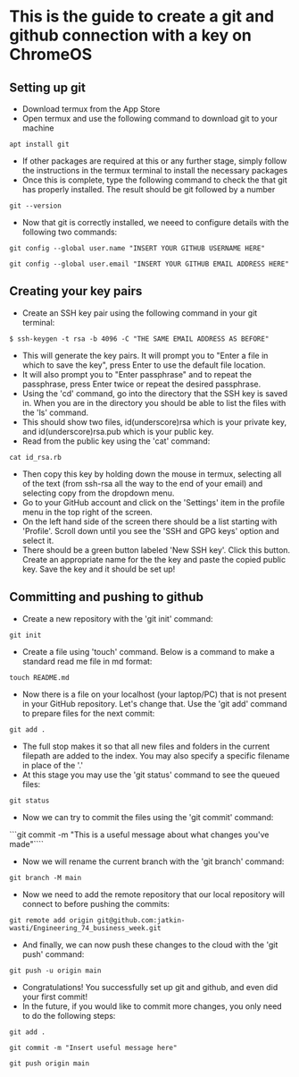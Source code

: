 # This is the guide to create a git and github connection with a key on ChromeOS
## Setting up git
- Download termux from the App Store
- Open termux and use the following command to download git to your machine

```apt install git```

- If other packages are required at this or any further stage, simply follow the instructions in the termux terminal to install the necessary packages
- Once this is complete, type the following command to check the that git has properly installed. The result should be git followed by a number

```git --version```
- Now that git is correctly installed, we neeed to configure details with the following two commands:

```git config --global user.name "INSERT YOUR GITHUB USERNAME HERE"```

```git config --global user.email "INSERT YOUR GITHUB EMAIL ADDRESS HERE"```
## Creating your key pairs
- Create an SSH key pair using the following command in your git terminal:

```$ ssh-keygen -t rsa -b 4096 -C "THE SAME EMAIL ADDRESS AS BEFORE"```
- This will generate the key pairs. It will prompt you to "Enter a file in which to save the key", press Enter to use the default file location.
- It will also prompt you to "Enter passphrase" and to repeat the passphrase, press Enter twice or repeat the desired passphrase.
- Using the 'cd' command, go into the directory that the SSH key is saved in. When you are in the directory you should be able to list the files with the 'ls' command.
- This should show two files, id(underscore)rsa which is your private key, and id(underscore)rsa.pub which is your public key.
- Read from the public key using the 'cat' command:

```cat id_rsa.rb```
- Then copy this key by holding down the mouse in termux, selecting all of the text (from ssh-rsa all the way to the end of your email) and selecting copy from the dropdown menu.
- Go to your GitHub account and click on the 'Settings' item in the profile menu in the top right of the screen. 
- On the left hand side of the screen there should be a list starting with 'Profile'. Scroll down until you see the 'SSH and GPG keys' option and select it. 
- There should be a green button labeled 'New SSH key'. Click this button. Create an appropriate name for the the key and paste the copied public key. Save the key and it should be set up!

## Committing and pushing to github
- Create a new repository with the 'git init' command:

```git init```

- Create a file using 'touch' command. Below is a command to make a standard read me file in md format:

```touch README.md```

- Now there is a file on your localhost (your laptop/PC) that is not present in your GitHub repository. Let's change that. Use the 'git add' command to prepare files for the next commit:

```git add .```

- The full stop makes it so that all new files and folders in the current filepath are added to the index. You may also specify a specific filename in place of the '.'
- At this stage you may use the 'git status' command to see the queued files:

```git status```

- Now we can try to commit the files using the 'git commit' command:

```git commit -m "This is a useful message about what changes you've made"````
- Now we will rename the current branch with the 'git branch' command:

```git branch -M main```
- Now we need to add the remote repository that our local repository will connect to before pushing the commits:

```git remote add origin git@github.com:jatkin-wasti/Engineering_74_business_week.git```
- And finally, we can now push these changes to the cloud with the 'git push' command:

```git push -u origin main```
- Congratulations! You successfully set up git and github, and even did your first commit!
- In the future, if you would like to commit more changes, you only need to do the following steps:

```git add .```

```git commit -m "Insert useful message here"```

```git push origin main```
